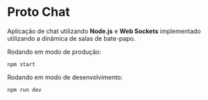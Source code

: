 # Proto Chat

Aplicação de chat utilizando **Node.js** e **Web Sockets** implementado utilizando a dinâmica de salas de bate-papo.

Rodando em modo de produção:
```
npm start
```

Rodando em modo de desenvolvimento:
```
npm run dev
```